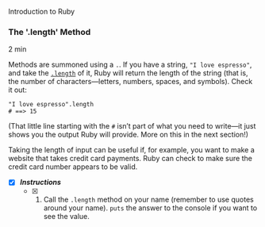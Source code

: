 Introduction to Ruby

### The '.length' Method

2 min

Methods are summoned using a `.`. If you have a string, `"I love espresso"`, and take the [`.length`](https://www.codecademy.com/resources/docs/ruby/strings/length) of it, Ruby will return the length of the string (that is, the number of characters—letters, numbers, spaces, and symbols). Check it out:

```
"I love espresso".length
# ==> 15 
```

(That little line starting with the `#` isn’t part of what you need to write—it just shows you the output Ruby will provide. More on this in the next section!)

Taking the length of input can be useful if, for example, you want to make a website that takes credit card payments. Ruby can check to make sure the credit card number appears to be valid.

- [x] ***Instructions***
    - [x] 1. Call the `.length` method on your name (remember to use quotes around your name).
		`puts` the answer to the console if you want to see the value.